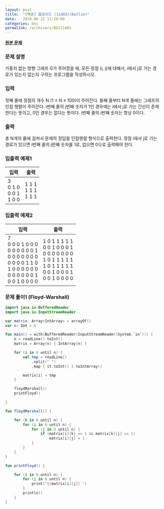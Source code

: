 ```yaml
---
layout: post
title:  "[백준] 플로이드 (11403)(Kotlin)"
date:   2020-06-12 11:29:00
categories: boj
permalink: /archivers/BOJ11403
---
```


**[원본 문제](https://www.acmicpc.net/problem/11403)**

### 문제 설명

가중치 없는 방향 그래프 G가 주어졌을 때, 모든 정점 (i, j)에 대해서, i에서 j로 가는 경로가 있는지 없는지 구하는 프로그램을 작성하시오.

### 입력

첫째 줄에 정점의 개수 N (1 ≤ N ≤ 100)이 주어진다. 둘째 줄부터 N개 줄에는 그래프의 인접 행렬이 주어진다. i번째 줄의 j번째 숫자가 1인 경우에는 i에서 j로 가는 간선이 존재한다는 뜻이고, 0인 경우는 없다는 뜻이다. i번째 줄의 i번째 숫자는 항상 0이다.

### 출력

총 N개의 줄에 걸쳐서 문제의 정답을 인접행렬 형식으로 출력한다. 정점 i에서 j로 가는 경로가 있으면 i번째 줄의 j번째 숫자를 1로, 없으면 0으로 출력해야 한다.


### 입출력 예제1

|입력|출력|
|-----|-----|
|3<br>0 1 0<br>0 0 1<br>1 0 0|1 1 1<br>1 1 1<br>1 1 1|


### 입출력 예제2

|입력|출력|
|-----|-----|
|7<br>0 0 0 1 0 0 0<br>0 0 0 0 0 0 1<br>0 0 0 0 0 0 0<br>0 0 0 0 1 1 0<br>1 0 0 0 0 0 0<br>0 0 0 0 0 0 1<br>0 0 1 0 0 0 0|1 0 1 1 1 1 1<br>0 0 1 0 0 0 1<br>0 0 0 0 0 0 0<br>1 0 1 1 1 1 1<br>1 0 1 1 1 1 1<br>0 0 1 0 0 0 1<br>0 0 1 0 0 0 0|

### 문제 풀이1 (Floyd-Warshall)

```kotlin
import java.io.BufferedReader
import java.io.InputStreamReader

var matrix: Array<IntArray> = arrayOf()
var n: Int = 0

fun main() = with(BufferedReader(InputStreamReader(System.`in`))) {
    n = readLine().toInt()
    matrix = Array(n) { IntArray(n) }

    for (i in 0 until n) {
        val tmp = readLine()
            .split(" ")
            .map { it.toInt() }.toIntArray()

        matrix[i] = tmp
    }

    floydMarshall()
    printFloyd()

}

fun floydMarshall() {

    for (k in 0 until n) {
        for (i in 0 until n) {
            for (j in 0 until n) {
                if (matrix[i][k] == 1 && matrix[k][j] == 1)
                    matrix[i][j] = 1
            }
        }
    }
}

fun printFloyd() {

    for (i in 0 until n) {
        for (j in 0 until n) {
            print("${matrix[i][j]} ")
        }
        println()
    }
}
```
